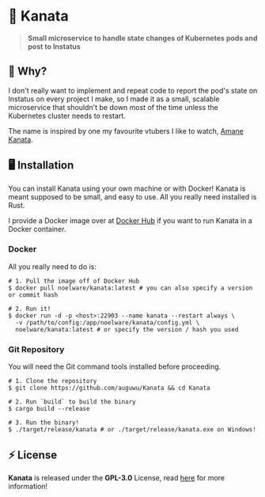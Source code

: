 # 💫 Kanata
> **Small microservice to handle state changes of Kubernetes pods and post to Instatus**

## 🤔 Why?
I don't really want to implement and repeat code to report the pod's state on Instatus on every project I make,
so I made it as a small, scalable microservice that shouldn't be down most of the time unless the Kubernetes
cluster needs to restart.

The name is inspired by one my favourite vtubers I like to watch, [Amane Kanata](https://www.youtube.com/channel/UCZlDXzGoo7d44bwdNObFacg).

## 🖥️ Installation
You can install Kanata using your own machine or with Docker! Kanata
is meant supposed to be small, and easy to use. All you really need installed
is Rust.

I provide a Docker image over at [Docker Hub](https://hub.docker.com/-/noelware/kanata) if you want to run
Kanata in a Docker container.

### Docker
All you really need to do is:

```shell
# 1. Pull the image off of Docker Hub
$ docker pull noelware/kanata:latest # you can also specify a version or commit hash

# 2. Run it!
$ docker run -d -p <host>:22903 --name kanata --restart always \
  -v /path/to/config:/app/noelware/kanata/config.yml \
  noelware/kanata:latest # or specify the version / hash you used
```

### Git Repository
You will need the Git command tools installed before proceeding.

```shell
# 1. Clone the repository
$ git clone https://github.com/auguwu/Kanata && cd Kanata

# 2. Run `build` to build the binary
$ cargo build --release

# 3. Run the binary!
$ ./target/release/kanata # or ./target/release/kanata.exe on Windows!
```

## ⚡ License
**Kanata** is released under the **GPL-3.0** License, read [here](/LICENSE) for more information!
